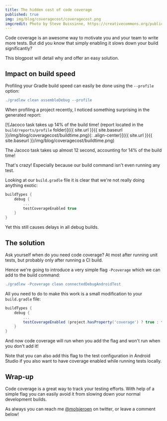 ```yaml
---
title: The hidden cost of code coverage
published: true
img: img/blog/coveragecost/coveragecost.png
imgcredit: Photo by Steve Buissinne, https://creativecommons.org/publicdomain/zero/1.0/deed.en, cropped
---
```

Code coverage is an awesome way to motivate you and your team to write more tests. But did you know that simply enabling it slows down your build significantly?

This blogpost will detail why and offer an easy solution.


## Impact on build speed
Profiling your Gradle build speed can easily be done using the `--profile` option:

```groovy
./gradlew clean assembleDebug --profile
```

When profiling a project recently, I noticed something surprising in the generated report:

[![Jacoco task takes up 14% of the build time! (report located in the `build/reports/profile` folder)]({{ site.url }}{{ site.baseurl }}/img/blog/coveragecost/buildtime.png){: .align-center}]({{ site.url }}{{ site.baseurl }}/img/blog/coveragecost/buildtime.png)

The Jacoco task takes up almost 12 second, accounting for 14% of the build time!

That's crazy! Especially because our build command isn't even running any test.

Looking at our `build.gradle` file it is clear that we're not really doing anything exotic:

```groovy
buildTypes {
    debug {
        ...
        testCoverageEnabled true
    }
}
```

Yet this still causes delays in all debug builds.


## The solution
Ask yourself when do you need code coverage? At most after running unit tests, but probably only after running a CI build.

Hence we're going to introduce a very simple flag `-Pcoverage` which we can add to the build command:

```groovy
./gradlew -Pcoverage clean connectedDebugAndroidTest
```

All you need to do to make this work is a small modification to your `build.gradle` file:

```groovy
buildTypes {
    debug {
        ...
        testCoverageEnabled (project.hasProperty('coverage') ? true : false)
    }
}
```

And now code coverage will run when you add the flag and won't run when you don't add it!

>
Note that you can also add this flag to the test configuration in Android Studio if you also want to have coverage enabled while running tests locally.


## Wrap-up
Code coverage is a great way to track your testing efforts. With help of a simple flag you can easily avoid it from slowing down your normal development builds.

As always you can reach me [@molsjeroen](https://twitter.com/molsjeroen) on twitter, or leave a comment below!
